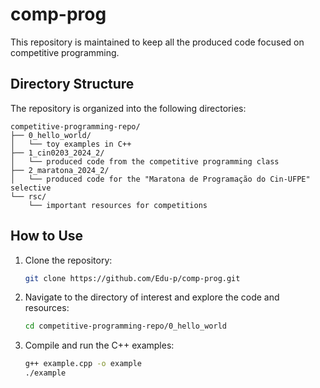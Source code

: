 # comp-prog

This repository is maintained to keep all the produced code focused on competitive programming.

## Directory Structure

The repository is organized into the following directories:

```
competitive-programming-repo/
├── 0_hello_world/
│   └── toy examples in C++
├── 1_cin0203_2024_2/
│   └── produced code from the competitive programming class
├── 2_maratona_2024_2/
│   └── produced code for the "Maratona de Programação do Cin-UFPE" selective
└── rsc/
    └── important resources for competitions
```

## How to Use

1. Clone the repository:
   ```sh
   git clone https://github.com/Edu-p/comp-prog.git
   ```
2. Navigate to the directory of interest and explore the code and resources:
   ```sh
   cd competitive-programming-repo/0_hello_world
   ```
3. Compile and run the C++ examples:
   ```sh
   g++ example.cpp -o example
   ./example
   ```
